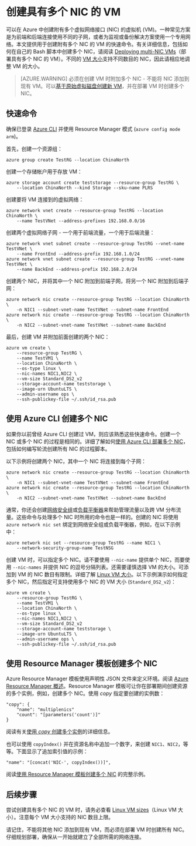 <properties
   pageTitle="在 Linux VM 上配置多个 NIC | Azure"
   description="了解如何使用 Azure CLI 或 Resource Manager 模板创建附有多个 NIC 的 VM。"
   services="virtual-machines-linux"
   documentationCenter=""
   authors="iainfoulds"
   manager="timlt"
   editor=""/>

<tags
	ms.service="virtual-machines-linux"
	ms.date="08/02/2016"
	wacn.date=""/>

# 创建具有多个 NIC 的 VM
可以在 Azure 中创建附有多个虚拟网络接口 (NIC) 的虚拟机 (VM)。一种常见方案是为前端和后端连接使用不同的子网，或者为监视或备份解决方案使用一个专用网络。本文提供用于创建附有多个 NIC 的 VM 的快速命令。有关详细信息，包括如何在自己的 Bash 脚本中创建多个 NIC，请阅读 [Deploying multi-NIC VMs](/documentation/articles/virtual-network-deploy-multinic-arm-cli/)（部署具有多个 NIC 的 VM）。不同的 [VM 大小](/documentation/articles/virtual-machines-linux-sizes/)支持不同数目的 NIC，因此请相应地调整 VM 的大小。

>[AZURE.WARNING] 必须在创建 VM 时附加多个 NIC - 不能将 NIC 添加到现有 VM。可以[基于原始虚拟磁盘创建新 VM](/documentation/articles/virtual-machines-linux-copy-vm/)，并在部署 VM 时创建多个 NIC。

## 快速命令
确保已登录 [Azure CLI](/documentation/articles/xplat-cli-install/) 并使用 Resource Manager 模式 (`azure config mode arm`)。

首先，创建一个资源组：

    azure group create TestRG --location ChinaNorth

创建一个存储帐户用于存放 VM：

    azure storage account create teststorage --resource-group TestRG \
        --location ChinaNorth --kind Storage --sku-name PLRS

创建要将 VM 连接到的虚拟网络：

    azure network vnet create --resource-group TestRG --location ChinaNorth \
        --name TestVNet --address-prefixes 192.168.0.0/16 

创建两个虚拟网络子网 - 一个用于前端流量，一个用于后端流量：

    azure network vnet subnet create --resource-group TestRG --vnet-name TestVNet \
        --name FrontEnd --address-prefix 192.168.1.0/24
    azure network vnet subnet create --resource-group TestRG --vnet-name TestVNet \
        --name BackEnd --address-prefix 192.168.2.0/24

创建两个 NIC，并将其中一个 NIC 附加到前端子网，将另一个 NIC 附加到后端子网：

    azure network nic create --resource-group TestRG --location ChinaNorth \
        -n NIC1 --subnet-vnet-name TestVNet --subnet-name FrontEnd
    azure network nic create --resource-group TestRG --location ChinaNorth \
        -n NIC2 --subnet-vnet-name TestVNet --subnet-name BackEnd

最后，创建 VM 并附加前面创建的两个 NIC：

    azure vm create \            
        --resource-group TestRG \
        --name TestVM1 \
        --location ChinaNorth \
        --os-type linux \
        --nic-names NIC1,NIC2 \
        --vm-size Standard_DS2_v2
        --storage-account-name teststorage \
        --image-urn UbuntuLTS \
        --admin-username ops \
        --ssh-publickey-file ~/.ssh/id_rsa.pub

## 使用 Azure CLI 创建多个 NIC
如果你以前曾经 Azure CLI 创建过 VM，则应该熟悉这些快速命令。创建一个 NIC 或多个 NIC 的过程是相同的。详细了解如何[使用 Azure CLI 部署多个 NIC](/documentation/articles/virtual-network-deploy-multinic-arm-cli/)，包括如何编写轮流创建所有 NIC 的过程脚本。

以下示例将创建两个 NIC，其中一个 NIC 将连接到每个子网：

    azure network nic create --resource-group TestRG --location ChinaNorth \
        -n NIC1 --subnet-vnet-name TestVNet --subnet-name FrontEnd
    azure network nic create --resource-group TestRG --location ChinaNorth \
        -n NIC2 --subnet-vnet-name TestVNet --subnet-name BackEnd

通常，你还会创建[网络安全组](/documentation/articles/virtual-networks-nsg/)或[负载平衡器](/documentation/articles/load-balancer-overview/)来帮助管理流量以及跨 VM 分布流量。这些命令与处理多个 NIC 时所用的命令也是一样的。创建的 NIC 将使用 `azure network nic set` 绑定到网络安全组或负载平衡器，例如，在以下示例中：

    azure network nic set --resource-group TestRG --name NIC1 \
        --network-security-group-name TestNSG

创建 VM 时，可以指定多个 NIC。请不要使用 `--nic-name` 提供单个 NIC，而要使用 `--nic-names` 并提供 NIC 的逗号分隔列表。还需要谨慎选择 VM 的大小。可添加到 VM 的 NIC 数目有限制。详细了解 [Linux VM 大小](/documentation/articles/virtual-machines-linux-sizes/)。以下示例演示如何指定多个 NIC，然后指定可支持使用多个 NIC 的 VM 大小 (`Standard_DS2_v2`)：

    azure vm create \            
        --resource-group TestRG \
        --name TestVM1 \
        --location ChinaNorth \
        --os-type linux \
        --nic-names NIC1,NIC2 \
        --vm-size Standard_DS2_v2
        --storage-account-name teststorage \
        --image-urn UbuntuLTS \
        --admin-username ops \
        --ssh-publickey-file ~/.ssh/id_rsa.pub

## 使用 Resource Manager 模板创建多个 NIC
Azure Resource Manager 模板使用声明性 JSON 文件来定义环境。阅读 [Azure Resource Manager 概述](/documentation/articles/resource-group-overview/)。Resource Manager 模板可让你在部署期间创建资源的多个实例，例如，创建多个 NIC。使用 *copy* 指定要创建的实例数：

    "copy": {
        "name": "multiplenics"
        "count": "[parameters('count')]"
    }

阅读有关[使用 *copy* 创建多个实例](/documentation/articles/resource-group-create-multiple/)的详细信息。

也可以使用 `copyIndex()` 并在资源名称中追加一个数字，来创建 `NIC1`、`NIC2`，等等。下面显示了追加索引值的示例：

    "name": "[concat('NIC-', copyIndex())]", 

阅读[使用 Resource Manager 模板创建多个 NIC](/documentation/articles/virtual-network-deploy-multinic-arm-template/) 的完整示例。

## 后续步骤
尝试创建具有多个 NIC 的 VM 时，请务必查看 [Linux VM sizes](/documentation/articles/virtual-machines-linux-sizes/)（Linux VM 大小）。注意每个 VM 大小支持的 NIC 数目上限。

请记住，不能将其他 NIC 添加到现有 VM，而必须在部署 VM 时创建所有 NIC。仔细规划部署，确保从一开始就建立了全部所需的网络连接。

<!---HONumber=Mooncake_0829_2016-->